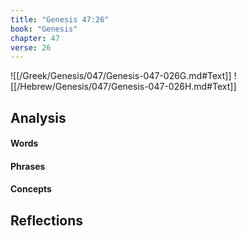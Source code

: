 ```yaml
---
title: "Genesis 47:26"
book: "Genesis"
chapter: 47
verse: 26
---
```

![[/Greek/Genesis/047/Genesis-047-026G.md#Text]]
![[/Hebrew/Genesis/047/Genesis-047-026H.md#Text]]

## Analysis

#### Words

#### Phrases

#### Concepts

## Reflections
